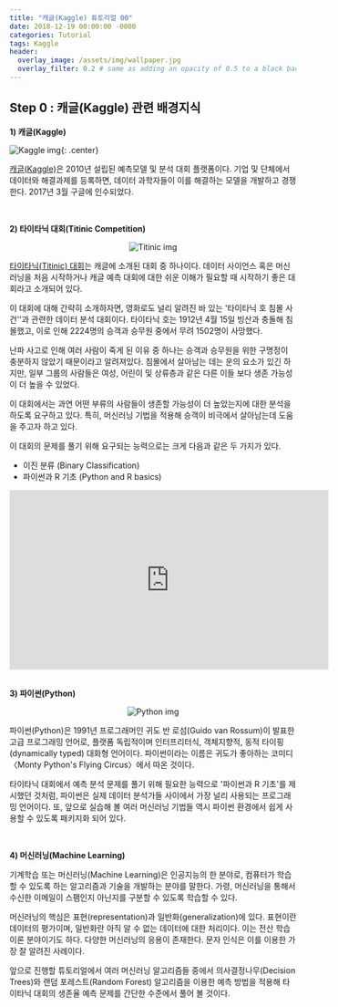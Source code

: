 ```yaml
---
title: "캐글(Kaggle) 튜토리얼 00"
date: 2018-12-19 00:00:00 -0000
categories: Tutorial
tags: Kaggle
header:
  overlay_image: /assets/img/wallpaper.jpg
  overlay_filter: 0.2 # same as adding an opacity of 0.5 to a black background
---
```

## Step 0 : 캐글(Kaggle) 관련 배경지식

**1) 캐글(Kaggle)**


![Kaggle img](https://www.kaggle.com/static/images/site-logo.png){: .center}


[캐글(Kaggle)](https://www.kaggle.com/)은 2010년 설립된 예측모델 및 분석 대회 플랫폼이다. 기업 및 단체에서 데이터와 해결과제를 등록하면, 데이터 과학자들이 이를 해결하는 모델을 개발하고 경쟁한다. 2017년 3월 구글에 인수되었다.


<br>


**2) 타이타닉 대회(Titinic Competition)**

<center>

![Titinic img](https://upload.wikimedia.org/wikipedia/commons/thumb/f/fd/RMS_Titanic_3.jpg/270px-RMS_Titanic_3.jpg)

</center>

[타이타닉(Titinic) 대회](https://www.kaggle.com/c/titanic)는 캐글에 소개된 대회 중 하나이다. 데이터 사이언스 혹은 머신러닝을 처음 시작하거나 캐글 예측 대회에 대한 쉬운 이해가 필요할 때 시작하기 좋은 대회라고 소개되어 있다.

이 대회에 대해 간략히 소개하자면, 영화로도 널리 알려진 바 있는 '타이타닉 호 침몰 사건''과 관련한 데이터 분석 대회이다. 타이타닉 호는 1912년 4월 15일 빙산과 충돌해 침몰했고, 이로 인해 2224명의 승객과 승무원 중에서 무려 1502명이 사망했다.

난파 사고로 인해 여러 사람이 죽게 된 이유 중 하나는 승객과 승무원을 위한 구명정이 충분하지 않았기 때문이라고 알려져있다. 침몰에서 살아남는 데는 운의 요소가 있긴 하지만, 일부 그룹의 사람들은 여성, 어린이 및 상류층과 같은 다른 이들 보다 생존 가능성이 더 높을 수 있었다.

이 대회에서는 과연 어떤 부류의 사람들이 생존할 가능성이 더 높았는지에 대한 분석을 하도록 요구하고 있다. 특히, 머신러닝 기법을 적용해 승객이 비극에서 살아남는데 도움을 주고자 하고 있다.

이 대회의 문제를 풀기 위해 요구되는 능력으로는 크게 다음과 같은 두 가지가 있다.

- 이진 분류 (Binary Classification)
- 파이썬과 R 기초 (Python and R basics)

<center>

<iframe width="560" height="315" src="https://www.youtube.com/embed/9xoqXVjBEF8" frameborder="0" allow="accelerometer; autoplay; encrypted-media; gyroscope; picture-in-picture" allowfullscreen></iframe>

</center>

<br>

**3) 파이썬(Python)**

<center>

![Python img](https://upload.wikimedia.org/wikipedia/commons/thumb/f/f8/Python_logo_and_wordmark.svg/240px-Python_logo_and_wordmark.svg.png)

</center>

파이썬(Python)은 1991년 프로그래머인 귀도 반 로섬(Guido van Rossum)이 발표한 고급 프로그래밍 언어로, 플랫폼 독립적이며 인터프리터식, 객체지향적, 동적 타이핑(dynamically typed) 대화형 언어이다. 파이썬이라는 이름은 귀도가 좋아하는 코미디 〈Monty Python's Flying Circus〉에서 따온 것이다.

타이타닉 대회에서 예측 분석 문제를 풀기 위해 필요한 능력으로 '파이썬과 R 기초'를 제시했던 것처럼, 파이썬은 실제 데이터 분석가들 사이에서 가장 널리 사용되는 프로그래밍 언어이다. 또, 앞으로 실습해 볼 여러 머신러닝 기법들 역시 파이썬 환경에서 쉽게 사용할 수 있도록 패키지화 되어 있다.


<br>

**4) 머신러닝(Machine Learning)**

기계학습 또는 머신러닝(Machine Learning)은 인공지능의 한 분야로, 컴퓨터가 학습할 수 있도록 하는 알고리즘과 기술을 개발하는 분야를 말한다. 가령, 머신러닝을 통해서 수신한 이메일이 스팸인지 아닌지를 구분할 수 있도록 학습할 수 있다.

머신러닝의 핵심은 표현(representation)과 일반화(generalization)에 있다. 표현이란 데이터의 평가이며, 일반화란 아직 알 수 없는 데이터에 대한 처리이다. 이는 전산 학습 이론 분야이기도 하다. 다양한 머신러닝의 응용이 존재한다. 문자 인식은 이를 이용한 가장 잘 알려진 사례이다.

앞으로 진행할 튜토리얼에서 여러 머신러닝 알고리즘들 중에서 의사결정나무(Decision Trees)와 랜덤 포레스트(Random Forest) 알고리즘을 이용한 예측 방법을 적용해 타이타닉 대회의 생존율 예측 문제를 간단한 수준에서 풀어 볼 것이다.

